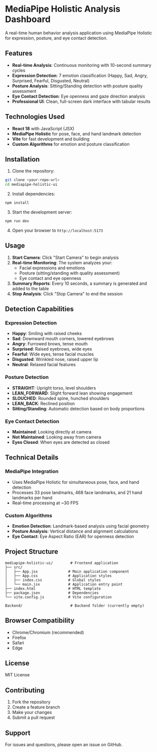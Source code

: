 # MediaPipe Holistic Analysis Dashboard

A real-time human behavior analysis application using MediaPipe Holistic for expression, posture, and eye contact detection.

## Features

- **Real-time Analysis**: Continuous monitoring with 10-second summary cycles
- **Expression Detection**: 7 emotion classification (Happy, Sad, Angry, Surprised, Fearful, Disgusted, Neutral)
- **Posture Analysis**: Sitting/Standing detection with posture quality assessment
- **Eye Contact Detection**: Eye openness and gaze direction analysis
- **Professional UI**: Clean, full-screen dark interface with tabular results

## Technologies Used

- **React 18** with JavaScript (JSX)
- **MediaPipe Holistic** for pose, face, and hand landmark detection
- **Vite** for fast development and building
- **Custom Algorithms** for emotion and posture classification

## Installation

1. Clone the repository:
```bash
git clone <your-repo-url>
cd mediapipe-holistic-ui
```

2. Install dependencies:
```bash
npm install
```

3. Start the development server:
```bash
npm run dev
```

4. Open your browser to `http://localhost:5173`

## Usage

1. **Start Camera**: Click "Start Camera" to begin analysis
2. **Real-time Monitoring**: The system analyzes your:
   - Facial expressions and emotions
   - Posture (sitting/standing with quality assessment)
   - Eye contact and eye openness
3. **Summary Reports**: Every 10 seconds, a summary is generated and added to the table
4. **Stop Analysis**: Click "Stop Camera" to end the session

## Detection Capabilities

### Expression Detection
- **Happy**: Smiling with raised cheeks
- **Sad**: Downward mouth corners, lowered eyebrows
- **Angry**: Furrowed brows, tense mouth
- **Surprised**: Raised eyebrows, wide eyes
- **Fearful**: Wide eyes, tense facial muscles
- **Disgusted**: Wrinkled nose, raised upper lip
- **Neutral**: Relaxed facial features

### Posture Detection
- **STRAIGHT**: Upright torso, level shoulders
- **LEAN_FORWARD**: Slight forward lean showing engagement
- **SLOUCHED**: Rounded spine, hunched shoulders
- **LEAN_BACK**: Reclined position
- **Sitting/Standing**: Automatic detection based on body proportions

### Eye Contact Detection
- **Maintained**: Looking directly at camera
- **Not Maintained**: Looking away from camera
- **Eyes Closed**: When eyes are detected as closed

## Technical Details

### MediaPipe Integration
- Uses MediaPipe Holistic for simultaneous pose, face, and hand detection
- Processes 33 pose landmarks, 468 face landmarks, and 21 hand landmarks per hand
- Real-time processing at ~30 FPS

### Custom Algorithms
- **Emotion Detection**: Landmark-based analysis using facial geometry
- **Posture Analysis**: Vertical distance and alignment calculations
- **Eye Contact**: Eye Aspect Ratio (EAR) for openness detection

## Project Structure

```
mediapipe-holistic-ui/        # Frontend application
├── src/
│   ├── App.jsx              # Main application component
│   ├── App.css              # Application styles
│   ├── index.css            # Global styles
│   └── main.jsx             # Application entry point
├── index.html               # HTML template
├── package.json             # Dependencies
└── vite.config.js           # Vite configuration

Backend/                      # Backend folder (currently empty)
```

## Browser Compatibility

- Chrome/Chromium (recommended)
- Firefox
- Safari
- Edge

## License

MIT License

## Contributing

1. Fork the repository
2. Create a feature branch
3. Make your changes
4. Submit a pull request

## Support

For issues and questions, please open an issue on GitHub.
